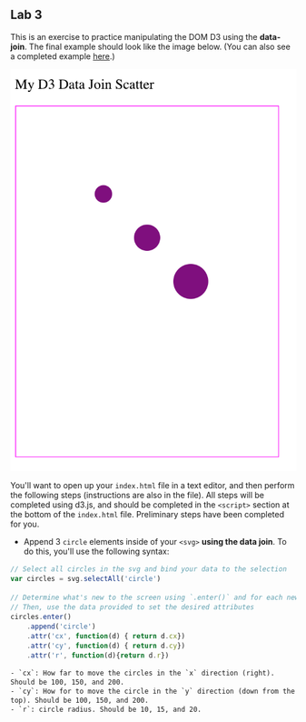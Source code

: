 ## Lab 3
This is an exercise to practice manipulating the DOM D3 using the **data-join**. The final example should look like the image below. (You can also see a completed example [here](https://codepen.io/molliemarie/pen/RqmyaW).)

![data join circles](imgs/scatterD3DataJoin.png)

You'll want to open up your `index.html` file in a text editor, and then perform the following steps (instructions are also in the file). All steps will be completed using d3.js, and should be completed in the `<script>` section at the bottom of the `index.html` file. Preliminary steps have been completed for you.

- Append 3 `circle` elements inside of your `<svg>` **using the data join**. To do this, you'll use the following syntax:

```js
// Select all circles in the svg and bind your data to the selection
var circles = svg.selectAll('circle')

// Determine what's new to the screen using `.enter()` and for each new element, append a circle
// Then, use the data provided to set the desired attributes
circles.enter()
    .append('circle')
    .attr('cx', function(d) { return d.cx})
    .attr('cy', function(d) { return d.cy})
    .attr('r', function(d){return d.r})

```
    - `cx`: How far to move the circles in the `x` direction (right). Should be 100, 150, and 200. 
    - `cy`: How for to move the circle in the `y` direction (down from the top). Should be 100, 150, and 200. 
    - `r`: circle radius. Should be 10, 15, and 20.

